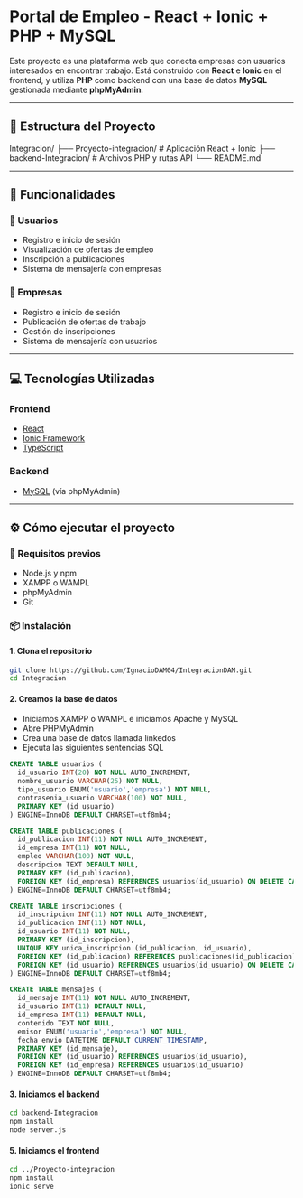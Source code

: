 # Portal de Empleo - React + Ionic + PHP + MySQL

Este proyecto es una plataforma web que conecta empresas con usuarios interesados en encontrar trabajo. Está construido con **React** e **Ionic** en el frontend, y utiliza **PHP** como backend con una base de datos **MySQL** gestionada mediante **phpMyAdmin**.

---

## 📁 Estructura del Proyecto

Integracion/
├── Proyecto-integracion/ # Aplicación React + Ionic
├── backend-Integracion/ # Archivos PHP y rutas API
└── README.md

---

## 🚀 Funcionalidades

### 👥 Usuarios
- Registro e inicio de sesión
- Visualización de ofertas de empleo
- Inscripción a publicaciones
- Sistema de mensajería con empresas

### 🏢 Empresas
- Registro e inicio de sesión
- Publicación de ofertas de trabajo
- Gestión de inscripciones
- Sistema de mensajería con usuarios

---

## 💻 Tecnologías Utilizadas

### Frontend
- [React](https://reactjs.org/)
- [Ionic Framework](https://ionicframework.com/)
- [TypeScript](https://www.typescriptlang.org/)

### Backend
- [MySQL](https://www.mysql.com/) (vía phpMyAdmin)

---

## ⚙️ Cómo ejecutar el proyecto

### 🔧 Requisitos previos

- Node.js y npm
- XAMPP o WAMPL
- phpMyAdmin
- Git

### 📦 Instalación

#### 1. Clona el repositorio

```bash
git clone https://github.com/IgnacioDAM04/IntegracionDAM.git
cd Integracion
```

#### 2. Creamos la base de datos

- Iniciamos XAMPP o WAMPL e iniciamos Apache y MySQL
- Abre PHPMyAdmin
- Crea una base de datos llamada linkedos
- Ejecuta las siguientes sentencias SQL

```SQL
CREATE TABLE usuarios (
  id_usuario INT(20) NOT NULL AUTO_INCREMENT,
  nombre_usuario VARCHAR(25) NOT NULL,
  tipo_usuario ENUM('usuario','empresa') NOT NULL,
  contrasenia_usuario VARCHAR(100) NOT NULL,
  PRIMARY KEY (id_usuario)
) ENGINE=InnoDB DEFAULT CHARSET=utf8mb4;

CREATE TABLE publicaciones (
  id_publicacion INT(11) NOT NULL AUTO_INCREMENT,
  id_empresa INT(11) NOT NULL,
  empleo VARCHAR(100) NOT NULL,
  descripcion TEXT DEFAULT NULL,
  PRIMARY KEY (id_publicacion),
  FOREIGN KEY (id_empresa) REFERENCES usuarios(id_usuario) ON DELETE CASCADE
) ENGINE=InnoDB DEFAULT CHARSET=utf8mb4;

CREATE TABLE inscripciones (
  id_inscripcion INT(11) NOT NULL AUTO_INCREMENT,
  id_publicacion INT(11) NOT NULL,
  id_usuario INT(11) NOT NULL,
  PRIMARY KEY (id_inscripcion),
  UNIQUE KEY unica_inscripcion (id_publicacion, id_usuario),
  FOREIGN KEY (id_publicacion) REFERENCES publicaciones(id_publicacion) ON DELETE CASCADE,
  FOREIGN KEY (id_usuario) REFERENCES usuarios(id_usuario) ON DELETE CASCADE
) ENGINE=InnoDB DEFAULT CHARSET=utf8mb4;

CREATE TABLE mensajes (
  id_mensaje INT(11) NOT NULL AUTO_INCREMENT,
  id_usuario INT(11) DEFAULT NULL,
  id_empresa INT(11) DEFAULT NULL,
  contenido TEXT NOT NULL,
  emisor ENUM('usuario','empresa') NOT NULL,
  fecha_envio DATETIME DEFAULT CURRENT_TIMESTAMP,
  PRIMARY KEY (id_mensaje),
  FOREIGN KEY (id_usuario) REFERENCES usuarios(id_usuario),
  FOREIGN KEY (id_empresa) REFERENCES usuarios(id_usuario)
) ENGINE=InnoDB DEFAULT CHARSET=utf8mb4;
```

#### 3. Iniciamos el backend

```bash
cd backend-Integracion
npm install
node server.js
```

#### 5. Iniciamos el frontend

```bash
cd ../Proyecto-integracion
npm install
ionic serve
```